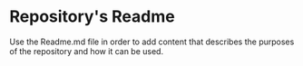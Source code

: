 # Repository's Readme
Use the Readme.md file in order to add content that describes the purposes of the repository and how it can be used.

